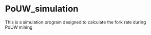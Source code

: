 # PoUW_simulation
This is a simulation program designed to calculate the fork rate during PoUW mining
